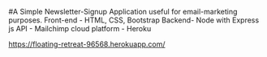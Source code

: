 #A Simple Newsletter-Signup Application useful for email-marketing purposes.
Front-end - HTML, CSS, Bootstrap
Backend- Node with Express js
API - Mailchimp
cloud platform - Heroku 

https://floating-retreat-96568.herokuapp.com/
